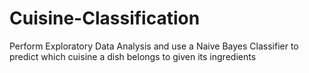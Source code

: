 # Cuisine-Classification
Perform Exploratory Data Analysis and use a Naive Bayes Classifier to predict which cuisine a dish belongs to given its ingredients
